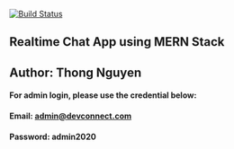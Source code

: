 [![Build Status](https://travis-ci.com/tylrtnguyen/realtime-chat-app.svg?token=rVvCLBRmUwCykQHKTrNx&branch=master)](https://travis-ci.com/tylrtnguyen/realtime-chat-app)
## Realtime Chat App using MERN Stack
## Author: Thong Nguyen
#### For admin login, please use the credential below:
#### Email: admin@devconnect.com
#### Password: admin2020
